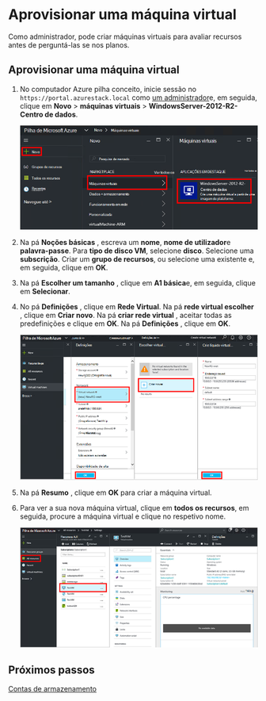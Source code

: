 <properties
    pageTitle="Aprovisionar uma VM Azure empilhados (inquilino) | Microsoft Azure"
    description="Como um inquilino, saiba como pode aprovisionar uma VM na pilha de Azure."
    services="azure-stack"
    documentationCenter=""
    authors="ErikjeMS"
    manager="byronr"
    editor=""/>

<tags
    ms.service="azure-stack"
    ms.workload="na"
    ms.tgt_pltfrm="na"
    ms.devlang="na"
    ms.topic="get-started-article"
    ms.date="10/12/2016"
    ms.author="erikje"/>

# <a name="provision-a-virtual-machine"></a>Aprovisionar uma máquina virtual

Como administrador, pode criar máquinas virtuais para avaliar recursos antes de perguntá-las se nos planos.

## <a name="provision-a-virtual-machine"></a>Aprovisionar uma máquina virtual

1.  No computador Azure pilha conceito, inicie sessão no `https://portal.azurestack.local` como [um administrador](azure-stack-connect-azure-stack.md#log-in-as-a-service-administrator)e, em seguida, clique em **Novo** > **máquinas virtuais** > **WindowsServer-2012-R2-Centro de dados**.  

    ![](media/azure-stack-provision-vm/image01.png)

2.  Na pá **Noções básicas** , escreva um **nome**, **nome de utilizador**e **palavra-passe**. Para **tipo de disco VM**, selecione **disco**. Selecione uma **subscrição**. Criar um **grupo de recursos**, ou selecione uma existente e, em seguida, clique em **OK**.  

3.  Na pá **Escolher um tamanho** , clique em **A1 básica**e, em seguida, clique em **Selecionar**.  

4.  No pá **Definições** , clique em **Rede Virtual**. Na pá **rede virtual escolher** , clique em **Criar novo**. Na pá **criar rede virtual** , aceitar todas as predefinições e clique em **OK**. Na pá **Definições** , clique em **OK**.

    ![](media/azure-stack-provision-vm/image04.png)

5.  Na pá **Resumo** , clique em **OK** para criar a máquina virtual.  

6. Para ver a sua nova máquina virtual, clique em **todos os recursos**, em seguida, procure a máquina virtual e clique no respetivo nome.

    ![](media/azure-stack-provision-vm/image06.png)

## <a name="next-steps"></a>Próximos passos

[Contas de armazenamento](azure-stack-provision-storage-account.md)

